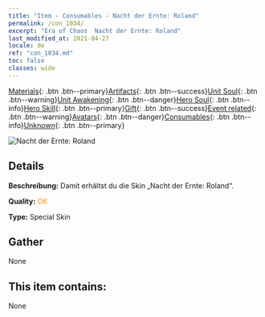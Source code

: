 ```yaml
---
title: "Item - Consumables - Nacht der Ernte: Roland"
permalink: /con_1034/
excerpt: "Era of Chaos  Nacht der Ernte: Roland"
last_modified_at: 2021-04-27
locale: de
ref: "con_1034.md"
toc: false
classes: wide
---
```

 [Materials](/ItemsDE/){: .btn .btn--primary}[Artifacts](/ItemsDE/Artifacts/){: .btn .btn--success}[Unit Soul](/ItemsDE/UnitSoul/){: .btn .btn--warning}[Unit Awakening](/ItemsDE/UnitAwakening/){: .btn .btn--danger}[Hero Soul](/ItemsDE/HeroSoul/){: .btn .btn--info}[Hero Skill](/ItemsDE/HeroSkill/){: .btn .btn--primary}[Gift](/ItemsDE/Gift/){: .btn .btn--success}[Event related](/ItemsDE/Events/){: .btn .btn--warning}[Avatars](/ItemsDE/Avatars/){: .btn .btn--danger}[Consumables](/ItemsDE/Consumables/){: .btn .btn--info}[Unknown](/ItemsDE/Unknown/){: .btn .btn--primary}

 ![Nacht der Ernte: Roland](/images/h/h_Roland5.jpg)

## Details
 **Beschreibung:** Damit erhältst du die Skin „Nacht der Ernte: Roland“.

 **Quality:** <span style="color: #FF8C00">OK</span>

 **Type:** Special Skin

## Gather

  None

## This item contains:

  None


